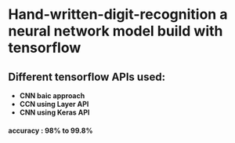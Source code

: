 <h1>
Hand-written-digit-recognition
a neural network model build with tensorflow
</h1>
<b>
<h2>Different tensorflow APIs used:</h2>

<ul>
  <li>CNN baic approach</li>
  <li>CCN using Layer API</li>
  <li>CNN using Keras API</li>
</ul>
<h4>accuracy : 98% to 99.8% </h4>
